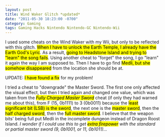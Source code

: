 ```yaml
---
layout: post
title: Wind Waker Glitch *updated*
date: "2011-05-30 18:23:00 -0700"
category: Gaming
tags: Gaming Hacks Nintendo Nintendo-GC Nintendo-Wii
---
```

I used some cheats on the Wind Waker with my Wii, but only to be reflected with this glitch. <mark>When I have to unlock the Earth Temple, I already have the Earth God's Lyric</mark>. As a result, <mark>going to Headstone Island and trying to "learn" the song fails</mark>. Using another cheat to "forget" the song, I go "learn" it again the way I am supposed to. Then I have to go find <mark>Medli, but she somehow disappeared</mark> from the location she should be at.

UPDATE: <mark>I have found a fix</mark> for my problem!

I tried a cheat to "downgrade" the Master Sword. The first one only affected the visual effect, but then I tried again and changed one value, which was taken from the <mark>*Fully Charged Master Sword*</mark> cheat (if only they had warned me about this), from F (15, 0b1111) to 3 (0b0011) because the <mark>least significant bit (LSB) is the sword</mark>, the next one is the <mark>master sword</mark>, then the <mark>half charged sword</mark>, then the <mark>full master sword</mark>. I believe that the weapon bits' being full put Medli in the incomplete dungeon instead of Dragon Roost Island. *I wonder if I could use this to get <mark>extra firepower</mark> with the standard or partial master sword (9, 0b1001, or 11, 0b1011)...*
